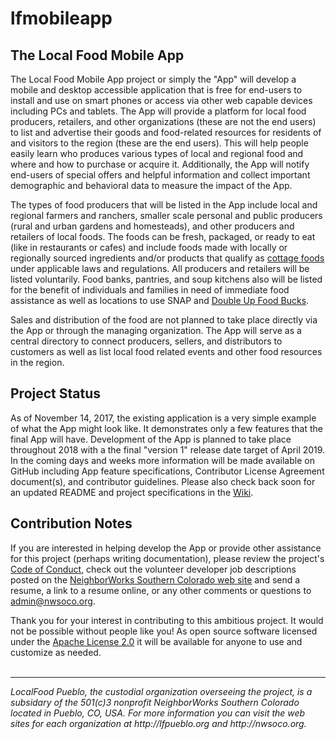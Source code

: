 # lfmobileapp
## The Local Food Mobile App

The Local Food Mobile App project or simply the "App" will develop a mobile and desktop accessible application that is free for end-users to install and use on smart phones or access via other web capable devices including PCs and tablets. The App will provide a platform for local food producers, retailers, and other organizations (these are not the end users) to list and advertise their goods and food-related resources for residents of and visitors to the region (these are the end users). This will help people easily learn who produces various types of local and regional food and where and how to purchase or acquire it. Additionally, the App will notify end-users of special offers and helpful information and collect important demographic and behavioral data to measure the impact of the App.

The types of food producers that will be listed in the App include local and regional farmers and ranchers, smaller scale personal and public producers (rural and urban gardens and homesteads), and other producers and retailers of local foods. The foods can be fresh, packaged, or ready to eat (like in restaurants or cafes) and include foods made with locally or regionally sourced ingredients and/or products that qualify as [cottage foods](http://cofarmtomarket.com/value-added-products/cottage-foods/) under applicable laws and regulations. All producers and retailers will be listed voluntarily. Food banks, pantries, and soup kitchens also will be listed for the benefit of individuals and families in need of immediate food assistance as well as locations to use SNAP and [Double Up Food Bucks](https://doubleupcolorado.org).

Sales and distribution of the food are not planned to take place directly via the App or through the managing organization. The App will serve as a central directory to connect producers, sellers, and distributors to customers as well as list local food related events and other food resources in the region.

## Project Status

As of November 14, 2017, the existing application is a very simple example of what the App might look like. It demonstrates only a few features that the final App will have. Development of the App is planned to take place throughout 2018 with a the final "version 1" release date target of April 2019. In the coming days and weeks more information will be made available on GitHub including App feature specifications, Contributor License Agreement document(s), and contributor guidelines. Please also check back soon for an updated README and project specifications in the [Wiki](https://github.com/LocalFoodPueblo/lfmobileapp/wiki).

## Contribution Notes

If you are interested in helping develop the App or provide other assistance for this project (perhaps writing documentation), please review the project's [Code of Conduct](CODE_OF_CONDUCT.md), check out the volunteer developer job descriptions posted on the [NeighborWorks Southern Colorado web site](http://nwsoco.org/who-we-are/join-our-team.html "Join the Team") and send a resume, a link to a resume online, or any other comments or questions to admin@nwsoco.org.

Thank you for your interest in contributing to this ambitious project. It would not be possible without people like you! As open source software licensed under the [Apache License 2.0](http://www.apache.org/licenses/LICENSE-2.0) it will be available for anyone to use and customize as needed.<br>
<br>
<hr><em>LocalFood Pueblo, the custodial organization overseeing the project, is a subsidary of the 501(c)3 nonprofit NeighborWorks Southern Colorado located in Pueblo, CO, USA. For more information you can visit the web sites for each organization at http://lfpueblo.org and http://nwsoco.org.</em>
